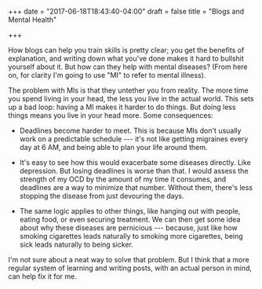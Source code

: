 +++
date = "2017-06-18T18:43:40-04:00"
draft = false
title = "Blogs and Mental Health"

+++

How blogs can help you train skills is pretty clear; you get the benefits of explanation, and writing down what you've done makes it hard to bullshit yourself about it. But how can they help with mental diseases? (From here on, for clarity I'm going to use "MI" to refer to mental illness).

The problem with MIs is that they untether you from reality. The more time you spend living in your head, the less you live in the actual world. This sets up a bad loop: having a MI makes it harder to do things. But doing less things means you live in your head more. Some consequences:

+ Deadlines become harder to meet. This is because MIs don't usually work on a predictable schedule --- it's not like getting migraines every day at 6 AM, and being able to plan your life around them.

+ It's easy to see how this would exacerbate some diseases directly. Like depression. But losing deadlines is worse than that. I would assess the strength of my OCD by the amount of my time it consumes, and deadlines are a way to minimize that number. Without them, there's less stopping the disease from just devouring the days.

+ The same logic applies to other things, like hanging out with people, eating food, or even securing treatment. We can then get some idea about why these diseases are pernicious --- because, just like how smoking cigarettes leads naturally to smoking more cigarettes, being sick leads naturally to being sicker.

I'm not sure about a neat way to solve that problem. But I think that a more regular system of learning and writing posts, with an actual person in mind, can help fix it for me.

[^1]: Last year, I worked with Professor Laura Veldkamp, in the Econ Dpt. of the NYU Stern School, who worked out this kind of thing [for economies](http://people.stern.nyu.edu/lveldkam/pdfs/boomcrash.pdf). The idea is that when times are good, there's lots of economic activity (say, VCs fund a lot of firms), and therefore lots of signal (you get to see how all those firms do). So when times switch to bad and those firms go belly-up, you know right away. But when times are bad, by definition there's less economic activity --- which means less signal. The consequence is that we're less certain about times improving, and the bad times persist for longer.
